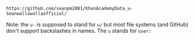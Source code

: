 
```
https://github.com/seanpm2001/KhanAcademyData_u-Seanwallawallaofficial/
```

Note: the `u-` is supposed to stand for `u/` but most file systems (and GitHub) don't support backslashes in names. The `u` stands for `user:`

